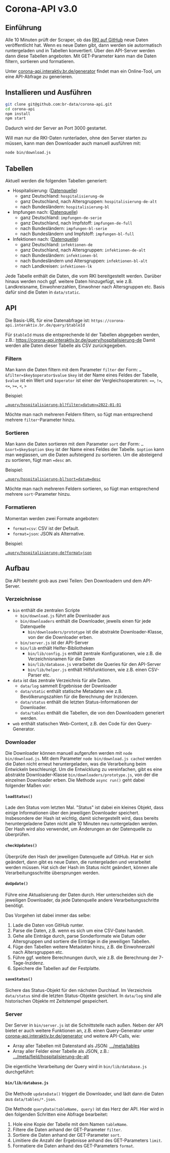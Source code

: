 # Corona-API v3.0

## Einführung

Alle 10 Minuten prüft der Scraper, ob das [RKI auf GitHub](https://github.com/robert-koch-institut) neue Daten veröffentlicht hat.
Wenn es neue Daten gibt, dann werden sie autormatisch runtergeladen und in Tabellen konvertiert.
Über den API-Server werden dann diese Tabellen angeboten. Mit GET-Parameter kann man die Daten filtern, sortieren und formatieren.

Unter [corona-api.interaktiv.br.de/generator](https://corona-api.interaktiv.br.de/generator) findet man ein Online-Tool, um eine API-Abfrage zu generieren.

## Installieren und Ausführen

```bash
git clone git@github.com:br-data/corona-api.git
cd corona-api
npm install
npm start
```

Dadurch wird der Server an Port 3000 gestartet.

Will man nur die RKI-Daten runterladen, ohne den Server starten zu müssen, kann man den Downloader auch manuell ausführen mit:

```bash
node bin/download.js
```

## Tabellen

Aktuell werden die folgenden Tabellen generiert:

- Hospitalisierung: ([Datenquelle](https://github.com/robert-koch-institut/COVID-19-Hospitalisierungen_in_Deutschland))
  - ganz Deutschland: `hospitalisierung-de`
  - ganz Deutschland, nach Altersgruppen: `hospitalisierung-de-alt`
  - nach Bundesländern: `hospitalisierung-bl`
- Impfungen nach: ([Datenquelle](https://github.com/robert-koch-institut/COVID-19-Impfungen_in_Deutschland))
  - ganz Deutschland: `impfungen-de-serie`
  - ganz Deutschland, nach Impfstoff: `impfungen-de-full`
  - nach Bundesländern: `impfungen-bl-serie`
  - nach Bundesländern und Impfstoff: `impfungen-bl-full`
- Infektionen nach: ([Datenquelle](https://github.com/robert-koch-institut/SARS-CoV-2_Infektionen_in_Deutschland))
  - ganz Deutschland: `infektionen-de`
  - ganz Deutschland, nach Altersgruppen: `infektionen-de-alt`
  - nach Bundesländern: `infektionen-bl`
  - nach Bundesländern und Altersgruppen: `infektionen-bl-alt`
  - nach Landkreisen: `infektionen-lk`

Jede Tabelle enthält die Daten, die vom RKI bereitgestellt werden. Darüber hinaus werden noch ggf. weitere Daten hinzugefügt, wie z.B. Landkreisname, Einwohnerzahlen, Einwohner nach Altersgruppen etc. Basis dafür sind die Daten in `data/static`.

## API

Die Basis-URL für eine Datenabfrage ist: `https://corona-api.interaktiv.br.de/query/$tableId`

Für `$tableId` muss die entsprechende Id der Tabellen abgegeben werden, z.B.: <https://corona-api.interaktiv.br.de/query/hospitalisierung-de> Damit werden alle Daten dieser Tabelle als CSV zurückgegeben.

### Filtern

Man kann die Daten filtern mit dem Parameter `filter` der Form: `…&filter=$key$operator$value`
`$key` ist der Name eines Feldes der Tabelle, `$value` ist ein Wert und `$operator` ist einer der Vergleichsoperatoren: `==`, `!=`, `<=`, `>=`, `<`, `>`

Beispiel:

[`…query/hospitalisierung-bl?filter=datum>=2022-01-01`](https://corona-api.interaktiv.br.de/query/hospitalisierung-bl?filter=datum>=2022-01-01)

Möchte man nach mehreren Feldern filtern, so fügt man entsprechend mehrere `filter`-Parameter hinzu.

### Sortieren

Man kann die Daten sortieren mit dem Parameter `sort` der Form: `…&sort=$key$option`
`$key` ist der Name eines Feldes der Tabelle. `$option` kann man weglassen, um die Daten aufsteigend zu sortieren. Um die absteigend zu sortieren, fügt man `=desc` an.

Beispiel:

[`…query/hospitalisierung-bl?sort=datum=desc`](https://corona-api.interaktiv.br.de/query/hospitalisierung-bl?sort=datum=desc)

Möchte man nach mehreren Feldern sortieren, so fügt man entsprechend mehrere `sort`-Parameter hinzu.

### Formatieren

Momentan werden zwei Formate angeboten:

- `format=csv`: CSV ist der Default.
- `format=json`: JSON als Alternative.

Beispiel:

[`…query/hospitalisierung-de?format=json`](https://corona-api.interaktiv.br.de/query/hospitalisierung-de?format=json)

## Aufbau

Die API besteht grob aus zwei Teilen: Den Downloadern und dem API-Server.

### Verzeichnisse

- `bin` enthält die zentralen Scripte
  - `bin/download.js` führt alle Downloader aus
  - `bin/downloaders` enthält die Downloader, jeweils einen für jede Datenquelle
    - `bin/downloaders/prototype` ist die abstrakte Downloader-Klasse, von der die Downloader erben.
  - `bin/server.js` ist der API-Server
  - `bin/lib` enthält Helfer-Bibliotheken
    - `bin/lib/config.js` enthält zentrale Konfigurationen, wie z.B. die Verzeichnisnamen für die Daten
    - `bin/lib/database.js` verarbeitet die Queries für den API-Server
    - `bin/lib/helper.js` enthält Hilfsfunktionen, wie z.B. einen CSV-Parser etc.
- `data` ist das zentrale Verzeichnis für alle Daten.
  - `data/log` sammelt Ergebnisse der Downloader
  - `data/static` enthält statische Metadaten wie z.B. Bevölkerungszahlen für die Berechnung der Inzidenzen.
  - `data/status` enthält die letzten Status-Informationen der Downloader.
  - `data/tables` enthält die Tabellen, die von den Downloadern generiert werden.
- `web` enthält statischen Web-Content, z.B. den Code für den Query-Generator.

### Downloader

Die Downloader können manuell aufgerufen werden mit `node bin/download.js`. Mit dem Parameter `node bin/download.js cached` werden die Daten nicht erneut heruntergeladen, was die Verarbeitung beim Entwickeln beschleunigt. Um die Entwicklung zu vereinfachen, gibt es eine abstrakte Downloader-Klasse `bin/downloaders/prototype.js`, von der die einzelnen Downloader erben. Die Methode `async run()` geht dabei folgender Maßen vor:

#### `loadStatus()`

Lade den Status vom letzten Mal. "Status" ist dabei ein kleines Objekt, dass einige Informationen über den jeweiligen Downloader speichert. Insbesondere der Hash ist wichtig, damit sichergestellt wird, dass bereits heruntergeladene Daten nicht alle 10 Minuten neu runtergeladen werden. Der Hash wird also verwendet, um Änderungen an der Datenquelle zu überprüfen.

#### `checkUpdates()`

Überprüfe den Hash der jeweiligen Datenquelle auf GitHub. Hat er sich geändert, dann gibt es neue Daten, die runtergeladen und verarbeitet werden müssen. Hat sich der Hash im Status nicht geändert, können alle Verarbeitungsschritte übersprungen werden.

#### `doUpdate()`

Führe eine Aktualisierung der Daten durch. Hier unterscheiden sich die jeweiligen Downloader, da jede Datenquelle andere Verarbeitungsschritte benötigt.

Das Vorgehen ist dabei immer das selbe:

1. Lade die Daten von GitHub runter.
2. Parse die Daten, z.B. wenn es sich um eine CSV-Datei handelt.
3. Gehe alle Einträge durch, parse Sonderformate wie Datum oder Altersgruppen und sortiere die Einträge in die jeweiligen Tabellen.
4. Füge den Tabellen weitere Metadaten hinzu, z.B. die Einwohnerzahl nach Altersgruppen etc.
5. Führe ggf. weitere Berechnungen durch, wie z.B. die Berechnung der 7-Tage-Inzidenz.
6. Speichere die Tabellen auf der Festplatte.

#### `saveStatus()`

Sichere das Status-Objekt für den nächsten Durchlauf. Im Verzeichnis `data/status` sind die letzten Status-Objekte gesichert. In `data/log` sind alle historischen Objekte mt Zeitstempel gespeichert.

### Server

Der Server in `bin/server.js` ist die Schnittstelle nach außen. Neben der API bietet er auch weitere Funktionen an, z.B. einen Query-Generator unter [corona-api.interaktiv.br.de/generator](https://corona-api.interaktiv.br.de/generator) und weitere API-Calls, wie:

- Array aller Tabellen mit Datenstand als JSON: […/meta/tables](https://corona-api.interaktiv.br.de/meta/tables)
- Array aller Felder einer Tabelle als JSON, z.B.: […/meta/field/hospitalisierung-de-alt](https://corona-api.interaktiv.br.de/meta/fields/hospitalisierung-de-alt)

Die eigentliche Verarbeitung der Query wird in `bin/lib/database.js` durchgeführt:

#### `bin/lib/database.js`

Die Methode `updateData()` triggert die Downloader, und lädt dann die Daten aus `data/tables/*.json`.

Die Methode `queryData(tableName, query)` ist das Herz der API. Hier wird in den folgenden Schritten eine Abfrage bearbeitet:

1. Hole eine Kopie der Tabelle mit dem Namen `tableName`.
2. Filtere die Daten anhand der GET-Parameter `filter`.
3. Sortiere die Daten anhand der GET-Parameter `sort`.
4. Limitiere die Anzahl der Ergebnisse anhand des GET-Parameters `limit`.
5. Formatiere die Daten anhand des GET-Parameters `format`.
